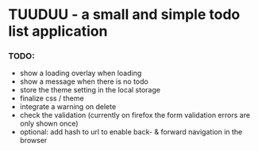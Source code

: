 # TUUDUU - a small and simple todo list application

### TODO:

- show a loading overlay when loading
- show a message when there is no todo
- store the theme setting in the local storage
- finalize css / theme
- integrate a warning on delete
- check the validation (currently on firefox the form validation errors are only shown once)
- optional: add hash to url to enable back- & forward navigation in the browser
